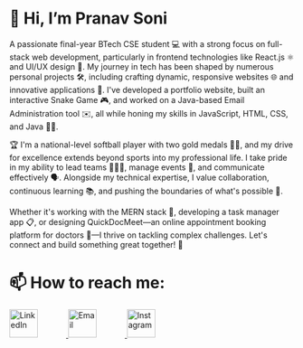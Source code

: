 # 👋 Hi, I’m Pranav Soni
  
A passionate final-year BTech CSE student 💻 with a strong focus on full-stack web development, particularly in frontend technologies like React.js ⚛️ and UI/UX design 🎨. My journey in tech has been shaped by numerous personal projects 🛠️, including crafting dynamic, responsive websites 🌐 and innovative applications 📱. I've developed a portfolio website, built an interactive Snake Game 🎮, and worked on a Java-based Email Administration tool ✉️, all while honing my skills in JavaScript, HTML, CSS, and Java 🧑‍💻.

🏆 I'm a national-level softball player with two gold medals 🥇🥇, and my drive for excellence extends beyond sports into my professional life. I take pride in my ability to lead teams 🧑‍🤝‍🧑, manage events 🎤, and communicate effectively 🗣️. Alongside my technical expertise, I value collaboration, continuous learning 📚, and pushing the boundaries of what's possible 🚀.

Whether it's working with the MERN stack 🌱, developing a task manager app 📋, or designing QuickDocMeet—an online appointment booking platform for doctors 🏥—I thrive on tackling complex challenges. Let's connect and build something great together! 🤝

# 📫 How to reach me:

<a href="https://www.linkedin.com/in/pranav-soni-93889b229/" target="_blank">
    <img src="https://img.icons8.com/color/48/000000/linkedin.png" alt="LinkedIn" width="50" height="50" style="margin-right: 50px;"/>
</a>

<a href="mailto:pranavsoni2702@gmail.com" target="_blank">
    <img src="https://img.icons8.com/color/48/000000/gmail.png" alt="Email" width="50" height="50" style="margin-right: 50px;"/>
</a>

<a href="https://www.instagram.com/pranavsonnii/" target="_blank">
    <img src="https://upload.wikimedia.org/wikipedia/commons/a/a5/Instagram_icon.png" alt="Instagram" width="50" height="50"/>
</a>
